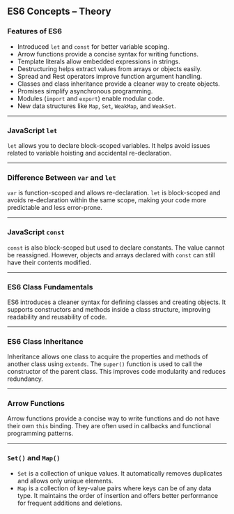 ## ES6 Concepts – Theory

### Features of ES6

- Introduced `let` and `const` for better variable scoping.
- Arrow functions provide a concise syntax for writing functions.
- Template literals allow embedded expressions in strings.
- Destructuring helps extract values from arrays or objects easily.
- Spread and Rest operators improve function argument handling.
- Classes and class inheritance provide a cleaner way to create objects.
- Promises simplify asynchronous programming.
- Modules (`import` and `export`) enable modular code.
- New data structures like `Map`, `Set`, `WeakMap`, and `WeakSet`.

---

### JavaScript `let`

`let` allows you to declare block-scoped variables. It helps avoid issues related to variable hoisting and accidental re-declaration.

---

### Difference Between `var` and `let`

`var` is function-scoped and allows re-declaration. `let` is block-scoped and avoids re-declaration within the same scope, making your code more predictable and less error-prone.

---

### JavaScript `const`

`const` is also block-scoped but used to declare constants. The value cannot be reassigned. However, objects and arrays declared with `const` can still have their contents modified.

---

### ES6 Class Fundamentals

ES6 introduces a cleaner syntax for defining classes and creating objects. It supports constructors and methods inside a class structure, improving readability and reusability of code.

---

### ES6 Class Inheritance

Inheritance allows one class to acquire the properties and methods of another class using `extends`. The `super()` function is used to call the constructor of the parent class. This improves code modularity and reduces redundancy.

---

### Arrow Functions

Arrow functions provide a concise way to write functions and do not have their own `this` binding. They are often used in callbacks and functional programming patterns.

---

### `Set()` and `Map()`

- `Set` is a collection of unique values. It automatically removes duplicates and allows only unique elements.
- `Map` is a collection of key-value pairs where keys can be of any data type. It maintains the order of insertion and offers better performance for frequent additions and deletions.
